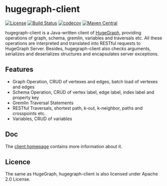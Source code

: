 # hugegraph-client

[![License](https://img.shields.io/badge/license-Apache%202-0E78BA.svg)](https://www.apache.org/licenses/LICENSE-2.0.html)
[![Build Status](https://travis-ci.org/hugegraph/hugegraph-client.svg?branch=master)](https://travis-ci.org/hugegraph/hugegraph-client)
[![codecov](https://codecov.io/gh/hugegraph/hugegraph-client/branch/master/graph/badge.svg)](https://codecov.io/gh/hugegraph/hugegraph-client)
[![Maven Central](https://maven-badges.herokuapp.com/maven-central/com.baidu.hugegraph/hugegraph-client/badge.svg)](https://mvnrepository.com/artifact/com.baidu.hugegraph/hugegraph-client)

hugegraph-client is a Java-written client of [HugeGraph](https://github.com/hugegraph/hugegraph), providing operations of graph, schema, gremlin, variables and traversals etc. All these operations are interpreted and translated into RESTful requests to HugeGraph Server. Besides, hugegraph-client also checks arguments, serializes and deserializes structures and encapsulates server exceptions.

## Features

- Graph Operation, CRUD of vertexes and edges, batch load of vertexes and edges
- Schema Operation, CRUD of vertex label, edge label, index label and property key
- Gremlin Traversal Statements
- RESTful Traversals, shortest path, k-out, k-neighbor, paths and crosspoints etc.
- Variables, CRUD of variables

## Doc

The [client homepage](https://hugegraph.github.io/hugegraph-doc/quickstart/hugegraph-client.html) contains more information about it.

## Licence
The same as HugeGraph, hugegraph-client is also licensed under Apache 2.0 License.
